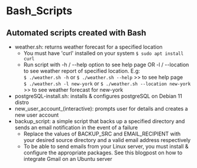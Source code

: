 # Bash_Scripts
## Automated scripts created with Bash  
- weather.sh: returns weather forecast for a specified location  
    - You must have 'curl' installed on your system `$ sudo apt install curl`   
    - Run script with -h / --help option to see help page OR -l <location> / --location <location> to see weather report of specified location. E.g:  
      `$ ./weather.sh -h`  or `$ ./weather.sh --help` >> to see help page  
      `$ ./weather.sh -l new-york`  or  `$ ./weather.sh --location new-york` >> to see weather forecast for new-york   
- postgreSQL-install.sh: installs & configures postgreSQL on Debian 11 distro  
- new_user_account_(interactive): prompts user for details and creates a new user account  
- backup_script: a simple script that backs up a specified directory and sends an email notification in the event of a failure  
    - Replace the values of BACKUP_SRC and EMAIL_RECIPIENT with your desired source directory and a valid email address respectively  
    - To be able to send emails from your Linux server, you must install & configure the appropriate packages. See this blogpost on how to integrate Gmail on an Ubuntu server  
